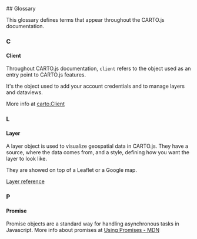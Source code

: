 ## Glossary

This glossary defines terms that appear throughout the CARTO.js documentation.

### C

#### Client

Throughout CARTO.js documentation, `client` refers to the object used as an entry point to CARTO.js features.

It's the object used to add your account credentials and to manage layers and dataviews.

More info at [carto.Client]({{site.baseurl}}/carto-js/reference/#cartoclient)

### L

#### Layer

A layer object is used to visualize geospatial data in CARTO.js. They have a source, where the data comes from, and a style, defining how you want the layer to look like.

They are showed on top of a Leaflet or a Google map. 

[Layer reference]({{site.baseurl}}/carto-js/reference/#cartolayerlayer)

### P

#### Promise

Promise objects are a standard way for handling asynchronous tasks in Javascript. More info about promises at [Using Promises - MDN](https://developer.mozilla.org/en-US/docs/Web/JavaScript/Guide/Using_promises)
